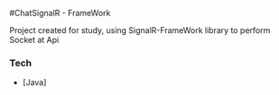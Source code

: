 #ChatSignalR - FrameWork
 
Project created for study, using SignalR-FrameWork library to perform Socket at Api


### Tech

* [Java]